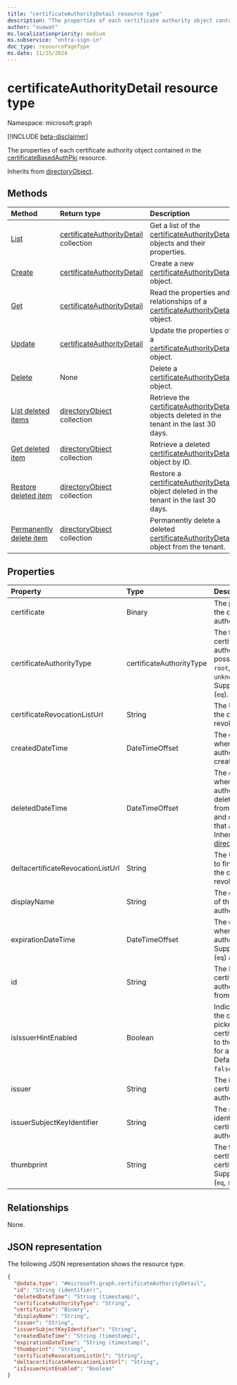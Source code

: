 ```yaml
---
title: "certificateAuthorityDetail resource type"
description: "The properties of each certificate authority object contained in the public key infrastructure resource."
author: "suawat"
ms.localizationpriority: medium
ms.subservice: "entra-sign-in"
doc_type: resourcePageType
ms.date: 11/15/2024
---
```


# certificateAuthorityDetail resource type

Namespace: microsoft.graph

[!INCLUDE [beta-disclaimer](../../includes/beta-disclaimer.md)]

The properties of each certificate authority object contained in the [certificateBasedAuthPki](../resources/certificateBasedAuthPki.md) resource.


Inherits from [directoryObject](../resources/directoryobject.md).


## Methods
|Method|Return type|Description|
|:---|:---|:---|
|[List](../api/certificatebasedauthpki-list-certificateauthorities.md)|[certificateAuthorityDetail](../resources/certificateauthoritydetail.md) collection|Get a list of the [certificateAuthorityDetail](../resources/certificateauthoritydetail.md) objects and their properties.|
|[Create](../api/certificatebasedauthpki-post-certificateauthorities.md)|[certificateAuthorityDetail](../resources/certificateauthoritydetail.md)|Create a new [certificateAuthorityDetail](../resources/certificateauthoritydetail.md) object.|
|[Get](../api/certificateauthoritydetail-get.md)|[certificateAuthorityDetail](../resources/certificateauthoritydetail.md)|Read the properties and relationships of a [certificateAuthorityDetail](../resources/certificateauthoritydetail.md) object.|
|[Update](../api/certificateauthoritydetail-update.md)|[certificateAuthorityDetail](../resources/certificateauthoritydetail.md)|Update the properties of a [certificateAuthorityDetail](../resources/certificateauthoritydetail.md) object.|
|[Delete](../api/certificatebasedauthpki-delete-certificateauthorities.md)|None|Delete a [certificateAuthorityDetail](../resources/certificateauthoritydetail.md) object.|
| [List deleted items](../api/directory-deleteditems-list.md) | [directoryObject](directoryobject.md) collection | Retrieve the [certificateAuthorityDetail](../resources/certificateauthoritydetail.md) objects deleted in the tenant in the last 30 days. |
| [Get deleted item](../api/directory-deleteditems-get.md) | [directoryObject](directoryobject.md) collection | Retrieve a deleted [certificateAuthorityDetail](../resources/certificateauthoritydetail.md) object by ID. |
| [Restore deleted item](../api/directory-deleteditems-restore.md) | [directoryObject](directoryobject.md) collection | Restore a [certificateAuthorityDetail](../resources/certificateauthoritydetail.md) object deleted in the tenant in the last 30 days. |
| [Permanently delete item](../api/directory-deleteditems-delete.md) | [directoryObject](directoryobject.md) collection | Permanently delete a deleted [certificateAuthorityDetail](../resources/certificateauthoritydetail.md) object from the tenant. |

## Properties
|Property|Type|Description|
|:---|:---|:---|
|certificate|Binary|The public key of the certificate authority.|
|certificateAuthorityType|certificateAuthorityType|The type of certificate authority. The possible values are: `root`, `intermediate`, `unknownFutureValue`. Supports `$filter` (`eq`).|
|certificateRevocationListUrl|String|The URL to check if the certificate is revoked.|
|createdDateTime|DateTimeOffset|The date and time when the certificate authority was created.|
|deletedDateTime|DateTimeOffset|The date and time when the certificate authority was soft deleted. Inherited from base class and `null` for objects that are not deleted. Inherited from [directoryObject](../resources/directoryobject.md).|
|deltacertificateRevocationListUrl|String|The URL to check to find out whether the certificate is revoked.|
|displayName|String|The display name of the certificate authority.|
|expirationDateTime|DateTimeOffset|The date and time when the certificate authority expires. Supports `$filter` (`eq`) and `$orderby`.|
|id|String|The ID of the certificate authority. Inherited from [entity](../resources/entity.md).|
|isIssuerHintEnabled|Boolean|Indicates whether the certificate picker presents the certificate authority to the user to use for authentication. Default value is `false`. Optional.|
|issuer|String|The issuer of the certificate authority.|
|issuerSubjectKeyIdentifier|String|The subject key identifier of certificate authority.|
|thumbprint|String|The thumbprint of certificate authority certificate. Supports `$filter` (`eq`, `startswith`).|

## Relationships
None.

## JSON representation
The following JSON representation shows the resource type.
<!-- {
  "blockType": "resource",
  "keyProperty": "id",
  "@odata.type": "microsoft.graph.certificateAuthorityDetail",
  "baseType": "microsoft.graph.directoryObject",
  "openType": false
}
-->
``` json
{
  "@odata.type": "#microsoft.graph.certificateAuthorityDetail",
  "id": "String (identifier)",
  "deletedDateTime": "String (timestamp)",
  "certificateAuthorityType": "String",
  "certificate": "Binary",
  "displayName": "String",
  "issuer": "String",
  "issuerSubjectKeyIdentifier": "String",
  "createdDateTime": "String (timestamp)",
  "expirationDateTime": "String (timestamp)",
  "thumbprint": "String",
  "certificateRevocationListUrl": "String",
  "deltacertificateRevocationListUrl": "String",
  "isIssuerHintEnabled": "Boolean"
}
```

